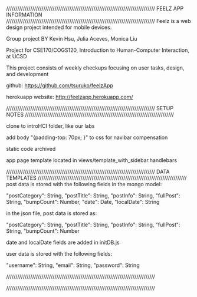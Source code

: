 
////////////////////////////////////////////////////////////////////////////////
FEELZ APP INFORMATION
////////////////////////////////////////////////////////////////////////////////
Feelz is a web design project intended for mobile devices. 

Group project BY Kevin Hsu, Julia Aceves, Monica Liu

Project for CSE170/COGS120, Introduction to Human-Computer Interaction, at UCSD

This project consists of weekly checkups focusing on user tasks, design, and
development

github: https://github.com/tsuruko/feelzApp

herokuapp website: http://feelzapp.herokuapp.com/

////////////////////////////////////////////////////////////////////////////////
SETUP NOTES
////////////////////////////////////////////////////////////////////////////////

clone to introHCI folder, like our labs

add body "{padding-top: 70px; }" to css for navibar compensation

static code archived

app page template located in views/template_with_sidebar.handlebars

////////////////////////////////////////////////////////////////////////////////
DATA TEMPLATES
////////////////////////////////////////////////////////////////////////////////
post data is stored with the following fields in the mongo model:

"postCategory": String,
"postTitle": String,
"postInfo": String,
"fullPost": String,
"bumpCount": Number,
"date": Date,
"localDate": String

in the json file, post data is stored as:

"postCategory": String,
"postTitle": String,
"postInfo": String,
"fullPost": String,
"bumpCount": Number

date and localDate fields are added in initDB.js

user data is stored with the following fields:

"username": String,
"email": String,
"password": String


////////////////////////////////////////////////////////////////////////////////

////////////////////////////////////////////////////////////////////////////////